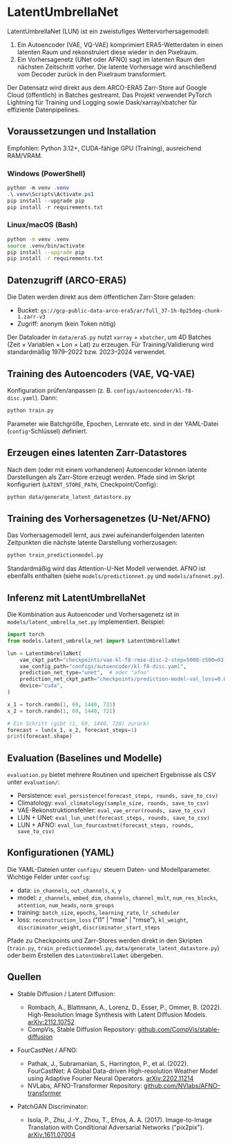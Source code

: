 # LatentUmbrellaNet

LatentUmbrellaNet (LUN) ist ein zweistufiges Wettervorhersagemodell:

1) Ein Autoencoder (VAE, VQ-VAE) komprimiert ERA5-Wetterdaten in einen latenten Raum und rekonstruiert diese wieder in den Pixelraum.
2) Ein Vorhersagenetz (UNet oder AFNO) sagt im latenten Raum den nächsten Zeitschritt vorher. Die latente Vorhersage wird anschließend vom Decoder zurück in den Pixelraum transformiert.

Der Datensatz wird direkt aus dem ARCO-ERA5 Zarr-Store auf Google Cloud (öffentlich) in Batches gestreamt. Das Projekt verwendet PyTorch Lightning für Training und Logging sowie Dask/xarray/xbatcher für effiziente Datenpipelines.

## Voraussetzungen und Installation

Empfohlen: Python 3.12+, CUDA-fähige GPU (Training), ausreichend RAM/VRAM.

### Windows (PowerShell)

```powershell
python -m venv .venv
.\.venv\Scripts\Activate.ps1
pip install --upgrade pip
pip install -r requirements.txt
```

### Linux/macOS (Bash)

```bash
python -m venv .venv
source .venv/bin/activate
pip install --upgrade pip
pip install -r requirements.txt
```

## Datenzugriff (ARCO-ERA5)

Die Daten werden direkt aus dem öffentlichen Zarr-Store geladen:

- Bucket: `gs://gcp-public-data-arco-era5/ar/full_37-1h-0p25deg-chunk-1.zarr-v3`
- Zugriff: anonym (kein Token nötig)

Der Dataloader in `data/era5.py` nutzt `xarray` + `xbatcher`, um 4D Batches (Zeit × Variablen × Lon × Lat) zu erzeugen. Für Training/Validierung wird standardmäßig 1979–2022 bzw. 2023–2024 verwendet.

## Training des Autoencoders (VAE, VQ-VAE)

Konfiguration prüfen/anpassen (z. B. `configs/autoencoder/kl-f8-disc.yaml`). Dann:

```bash
python train.py
```

Parameter wie Batchgröße, Epochen, Lernrate etc. sind in der YAML-Datei (`config`-Schlüssel) definiert.

## Erzeugen eines latenten Zarr-Datastores

Nach dem (oder mit einem vorhandenen) Autoencoder können latente Darstellungen als Zarr-Store erzeugt werden. Pfade sind im Skript konfiguriert (`LATENT_STORE_PATH`, Checkpoint/Config):

```bash
python data/generate_latent_datastore.py
```

## Training des Vorhersagenetzes (U-Net/AFNO)

Das Vorhersagemodell lernt, aus zwei aufeinanderfolgenden latenten Zeitpunkten die nächste latente Darstellung vorherzusagen:

```bash
python train_predictionmodel.py
```

Standardmäßig wird das Attention-U-Net Modell verwendet. AFNO ist ebenfalls enthalten (siehe `models/predictionnet.py` und `models/afnonet.py`).


## Inferenz mit LatentUmbrellaNet

Die Kombination aus Autoencoder und Vorhersagenetz ist in `models/latent_umbrella_net.py` implementiert. Beispiel:

```python
import torch
from models.latent_umbrella_net import LatentUmbrellaNet

lun = LatentUmbrellaNet(
    vae_ckpt_path="checkpoints/vae-kl-f8-rmse-disc-2-step=5000-z500=93.ckpt",
    vae_config_path="configs/autoencoder/kl-f8-disc.yaml",
    prediction_net_type="unet",  # oder "afno"
    prediction_net_ckpt_path="checkpoints/prediction-model-val_loss=0.01241.ckpt",
    device="cuda",
)

x_1 = torch.randn(1, 69, 1440, 721)
x_2 = torch.randn(1, 69, 1440, 721)

# Ein Schritt (gibt (1, 69, 1440, 720) zurück)
forecast = lun(x_1, x_2, forecast_steps=1)
print(forecast.shape)
```

## Evaluation (Baselines und Modelle)

`evaluation.py` bietet mehrere Routinen und speichert Ergebnisse als CSV unter `evaluation/`:

- Persistence: `eval_persistence(forecast_steps, rounds, save_to_csv)`
- Climatology: `eval_climatology(sample_size, rounds, save_to_csv)`
- VAE-Rekonstruktionsfehler: `eval_vae_error(rounds, save_to_csv)`
- LUN + UNet: `eval_lun_unet(forecast_steps, rounds, save_to_csv)`
- LUN + AFNO: `eval_lun_fourcastnet(forecast_steps, rounds, save_to_csv)`

## Konfigurationen (YAML)

Die YAML-Dateien unter `configs/` steuern Daten- und Modellparameter. Wichtige Felder unter `config`:

- data: `in_channels`, `out_channels`, `x`, `y`
- model: `z_channels`, `embed_dim`, `channels`, `channel_mult`, `num_res_blocks`, `attention`, `num_heads`, `norm_groups`
- training: `batch_size`, `epochs`, `learning_rate`, `lr_scheduler`
- loss: `reconstruction_loss` ("l1" | "mse" | "rmse"), `kl_weight`, `discriminator_weight`, `discriminator_start_steps`

Pfade zu Checkpoints und Zarr-Stores werden direkt in den Skripten (`train.py`, `train_predictionmodel.py`, `data/generate_latent_datastore.py`) oder beim Erstellen des `LatentUmbrellaNet` übergeben.


## Quellen

- Stable Diffusion / Latent Diffusion:
  - Rombach, A., Blattmann, A., Lorenz, D., Esser, P., Ommer, B. (2022). High-Resolution Image Synthesis with Latent Diffusion Models. [arXiv:2112.10752](https://arxiv.org/abs/2112.10752)
  - CompVis, Stable Diffusion Repository: [github.com/CompVis/stable-diffusion](https://github.com/CompVis/stable-diffusion)

- FourCastNet / AFNO:
  - Pathak, J., Subramanian, S., Harrington, P., et al. (2022). FourCastNet: A Global Data-driven High-resolution Weather Model using Adaptive Fourier Neural Operators. [arXiv:2202.11214](https://arxiv.org/abs/2202.11214)
  - NVLabs, AFNO-Transformer Repository: [github.com/NVlabs/AFNO-transformer](https://github.com/NVlabs/AFNO-transformer)

- PatchGAN Discriminator:
  - Isola, P., Zhu, J.-Y., Zhou, T., Efros, A. A. (2017). Image-to-Image Translation with Conditional Adversarial Networks ("pix2pix"). [arXiv:1611.07004](https://arxiv.org/abs/1611.07004)